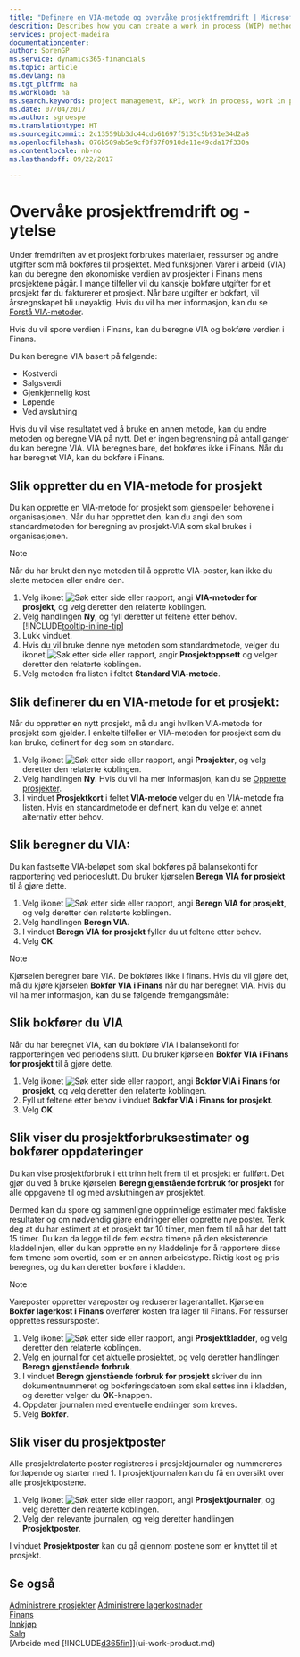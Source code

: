 ```yaml
---
title: "Definere en VIA-metode og overvåke prosjektfremdrift | Microsoft-dokumentasjon"
descrition: Describes how you can create a work in process (WIP) method and calculate WIP to estimate the financial value of jobs while they are ongoing.
services: project-madeira
documentationcenter: 
author: SorenGP
ms.service: dynamics365-financials
ms.topic: article
ms.devlang: na
ms.tgt_pltfrm: na
ms.workload: na
ms.search.keywords: project management, KPI, work in process, work in progress
ms.date: 07/04/2017
ms.author: sgroespe
ms.translationtype: HT
ms.sourcegitcommit: 2c13559bb3dc44cdb61697f5135c5b931e34d2a8
ms.openlocfilehash: 076b509ab5e9cf0f87f0910de11e49cda17f330a
ms.contentlocale: nb-no
ms.lasthandoff: 09/22/2017

---
```

# <a name="how-to-monitor-job-progress-and-performance"></a>Overvåke prosjektfremdrift og -ytelse
Under fremdriften av et prosjekt forbrukes materialer, ressurser og andre utgifter som må bokføres til prosjektet. Med funksjonen Varer i arbeid (VIA) kan du beregne den økonomiske verdien av prosjekter i Finans mens prosjektene pågår. I mange tilfeller vil du kanskje bokføre utgifter for et prosjekt før du fakturerer et prosjekt. Når bare utgifter er bokført, vil årsregnskapet bli unøyaktig. Hvis du vil ha mer informasjon, kan du se [Forstå VIA-metoder](projects-understanding-wip.md).

Hvis du vil spore verdien i Finans, kan du beregne VIA og bokføre verdien i Finans.

Du kan beregne VIA basert på følgende:

* Kostverdi
* Salgsverdi
* Gjenkjennelig kost
* Løpende
* Ved avslutning

Hvis du vil vise resultatet ved å bruke en annen metode, kan du endre metoden og beregne VIA på nytt. Det er ingen begrensning på antall ganger du kan beregne VIA. VIA beregnes bare, det bokføres ikke i Finans. Når du har beregnet VIA, kan du bokføre i Finans.

## <a name="to-create-a-job-wip-method"></a>Slik oppretter du en VIA-metode for prosjekt
Du kan opprette en VIA-metode for prosjekt som gjenspeiler behovene i organisasjonen. Når du har opprettet den, kan du angi den som standardmetoden for beregning av prosjekt-VIA som skal brukes i organisasjonen.  

> [!NOTE]
> Når du har brukt den nye metoden til å opprette VIA-poster, kan ikke du slette metoden eller endre den.  

1. Velg ikonet ![Søk etter side eller rapport](media/ui-search/search_small.png "Ikonet Søk etter side eller rapport"), angi **VIA-metoder for prosjekt**, og velg deretter den relaterte koblingen.  
2. Velg handlingen **Ny**, og fyll deretter ut feltene etter behov. [!INCLUDE[tooltip-inline-tip](includes/tooltip-inline-tip_md.md)]  
3. Lukk vinduet.   
4. Hvis du vil bruke denne nye metoden som standardmetode, velger du ikonet ![Søk etter side eller rapport](media/ui-search/search_small.png "Ikonet Søk etter side eller rapport"), angir **Prosjektoppsett** og velger deretter den relaterte koblingen.  
5. Velg metoden fra listen i feltet **Standard VIA-metode**.

## <a name="to-define-a-wip-method-for-a-job"></a>Slik definerer du en VIA-metode for et prosjekt:
Når du oppretter en nytt prosjekt, må du angi hvilken VIA-metode for prosjekt som gjelder. I enkelte tilfeller er VIA-metoden for prosjekt som du kan bruke, definert for deg som en standard.

1. Velg ikonet ![Søk etter side eller rapport](media/ui-search/search_small.png "Ikonet Søk etter side eller rapport"), angi **Prosjekter**, og velg deretter den relaterte koblingen.
2. Velg handlingen **Ny**. Hvis du vil ha mer informasjon, kan du se [Opprette prosjekter](projects-how-create-jobs.md).  
3. I vinduet **Prosjektkort** i feltet **VIA-metode** velger du en VIA-metode fra listen. Hvis en standardmetode er definert, kan du velge et annet alternativ etter behov.  

## <a name="to-calculate-wip"></a>Slik beregner du VIA:
Du kan fastsette VIA-beløpet som skal bokføres på balansekonti for rapportering ved periodeslutt. Du bruker kjørselen **Beregn VIA for prosjekt** til å gjøre dette.  

1. Velg ikonet ![Søk etter side eller rapport](media/ui-search/search_small.png "Ikonet Søk etter side eller rapport"), angi **Beregn VIA for prosjekt**, og velg deretter den relaterte koblingen.  
2. Velg handlingen **Beregn VIA**.
3. I vinduet **Beregn VIA for prosjekt** fyller du ut feltene etter behov.
4. Velg **OK**.  

> [!NOTE]  
>   Kjørselen beregner bare VIA. De bokføres ikke i finans. Hvis du vil gjøre det, må du kjøre kjørselen **Bokfør VIA i Finans** når du har beregnet VIA. Hvis du vil ha mer informasjon, kan du se følgende fremgangsmåte:

## <a name="to-post-wip"></a>Slik bokfører du VIA
Når du har beregnet VIA, kan du bokføre VIA i balansekonti for rapporteringen ved periodens slutt. Du bruker kjørselen **Bokfør VIA i Finans for prosjekt** til å gjøre dette.

1. Velg ikonet ![Søk etter side eller rapport](media/ui-search/search_small.png "Ikonet Søk etter side eller rapport"), angi **Bokfør VIA i Finans for prosjekt**, og velg deretter den relaterte koblingen.  
2. Fyll ut feltene etter behov i vinduet **Bokfør VIA i Finans for prosjekt**.  
3. Velg **OK**.

## <a name="to-view-job-usage-estimates-and-post-updates"></a>Slik viser du prosjektforbruksestimater og bokfører oppdateringer
Du kan vise prosjektforbruk i ett trinn helt frem til et prosjekt er fullført. Det gjør du ved å bruke kjørselen **Beregn gjenstående forbruk for prosjekt** for alle oppgavene til og med avslutningen av prosjektet.  

Dermed kan du spore og sammenligne opprinnelige estimater med faktiske resultater og om nødvendig gjøre endringer eller opprette nye poster. Tenk deg at du har estimert at et prosjekt tar 10 timer, men frem til nå har det tatt 15 timer. Du kan da legge til de fem ekstra timene på den eksisterende kladdelinjen, eller du kan opprette en ny kladdelinje for å rapportere disse fem timene som overtid, som er en annen arbeidstype. Riktig kost og pris beregnes, og du kan deretter bokføre i kladden.  

> [!NOTE]  
>   Vareposter oppretter vareposter og reduserer lagerantallet. Kjørselen **Bokfør lagerkost i Finans** overfører kosten fra lager til Finans. For ressurser opprettes ressursposter.  

1. Velg ikonet ![Søk etter side eller rapport](media/ui-search/search_small.png "Ikonet Søk etter side eller rapport"), angi **Prosjektkladder**, og velg deretter den relaterte koblingen.  
2. Velg en journal for det aktuelle prosjektet, og velg deretter handlingen **Beregn gjenstående forbruk**.  
3. I vinduet **Beregn gjenstående forbruk for prosjekt** skriver du inn dokumentnummeret og bokføringsdatoen som skal settes inn i kladden, og deretter velger du **OK**-knappen.  
4. Oppdater journalen med eventuelle endringer som kreves.  
5. Velg **Bokfør**.

## <a name="to-view-job-ledger-entries"></a>Slik viser du prosjektposter
Alle prosjektrelaterte poster registreres i prosjektjournaler og nummereres fortløpende og starter med 1. I prosjektjournalen kan du få en oversikt over alle prosjektpostene.    

1. Velg ikonet ![Søk etter side eller rapport](media/ui-search/search_small.png "Ikonet Søk etter side eller rapport"), angi **Prosjektjournaler**, og velg deretter den relaterte koblingen.
2. Velg den relevante journalen, og velg deretter handlingen **Prosjektposter**.

I vinduet **Prosjektposter** kan du gå gjennom postene som er knyttet til et prosjekt.  

## <a name="see-also"></a>Se også
[Administrere prosjekter](projects-manage-projects.md)
[Administrere lagerkostnader](finance-manage-inventory-costs.md)   
[Finans](finance.md)  
[Innkjøp](purchasing-manage-purchasing.md)         
[Salg](sales-manage-sales.md)      
[Arbeide med [!INCLUDE[d365fin](includes/d365fin_md.md)]](ui-work-product.md)  

